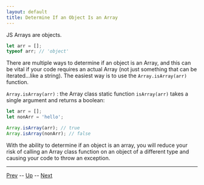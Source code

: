 ```yaml
---
layout: default
title: Determine If an Object Is an Array
---
```


JS Arrays are objects.

```javascript
let arr = [];
typeof arr; // 'object'
```

There are multiple ways to determine if an object is an Array, and this can be vital if your code requires an actual Array (not just something that can be iterated...like a string). The easiest way is to use the `Array.isArray(arr)` function.  

`Array.isArray(arr)` : the Array class static function `isArray(arr)` takes a single argument and returns a boolean:

```javascript
let arr = [];
let nonArr = 'hello';

Array.isArray(arr); // true
Array.isArray(nonArr); // false
```

With the ability to determine if an object is an array, you will reduce your risk of calling an Array class function on an object of a different type and causing your code to throw an exception.

<hr>

[Prev](arrayBasics.md) -- [Up](README.md) -- [Next](basicArrays-labs.md)

